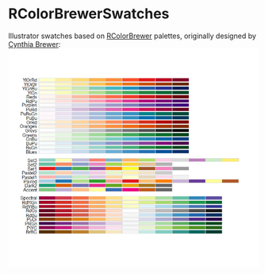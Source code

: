 # RColorBrewerSwatches
Illustrator swatches based on [RColorBrewer](https://cran.r-project.org/web/packages/RColorBrewer/index.html) palettes, originally designed by [Cynthia Brewer](http://colorbrewer2.org):
![RColorBrewer palettes](RColorBrewer.png)
